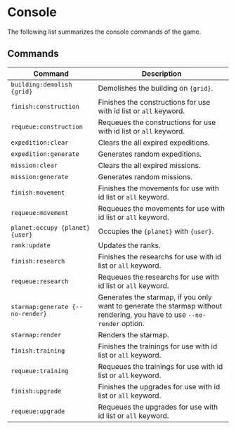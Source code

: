 # Console

The following list summarizes the console commands of the game.

## Commands

| Command | Description |
|---------|-------------|
| `building:demolish {grid}` | Demolishes the building on `{grid}`. |
| `finish:construction` | Finishes the constructions for use with id list or `all` keyword. |
| `requeue:construction` | Requeues the constructions for use with id list or `all` keyword. |
| `expedition:clear` | Clears the all expired expeditions. |
| `expedition:generate` | Generates random expeditions. |
| `mission:clear` | Clears the all expired missions. |
| `mission:generate` | Generates random missions. |
| `finish:movement` | Finishes the movements for use with id list or `all` keyword. |
| `requeue:movement` | Requeues the movements for use with id list or `all` keyword. |
| `planet:occupy {planet} {user}` | Occupies the `{planet}` with `{user}`. |
| `rank:update` | Updates the ranks. |
| `finish:research` | Finishes the researchs for use with id list or `all` keyword. |
| `requeue:research` | Requeues the researchs for use with id list or `all` keyword. |
| `starmap:generate {--no-render}` | Generates the starmap, if you only want to generate the starmap without rendering, you have to use `--no-render` option. |
| `starmap:render` | Renders the starmap. |
| `finish:training` | Finishes the trainings for use with id list or `all` keyword. |
| `requeue:training` | Requeues the trainings for use with id list or `all` keyword. |
| `finish:upgrade` | Finishes the upgrades for use with id list or `all` keyword. |
| `requeue:upgrade` | Requeues the upgrades for use with id list or `all` keyword. |
